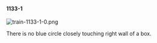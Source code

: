 #### 1133-1
![train-1133-1-0.png](https://github.com/lil-lab/nlvr/raw/master/nlvr/train/images/28/train-1133-1-0.png "train-1133-1-0.png")

There is no blue circle closely touching right wall of a box.